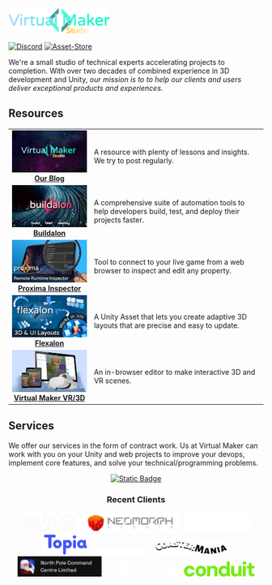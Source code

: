 [![# Virtual Maker Studio](images/virtual-maker-studio-logo.png)](https://www.virtualmaker.dev?utm_source=company_readme)

[![Discord](https://img.shields.io/discord/939721153688264824.svg?label=&logo=discord&logoColor=ffffff&color=7389D8&labelColor=6A7EC2)](https://discord.gg/VM9cWJ9rjH) [![Asset-Store](https://img.shields.io/badge/_-Asset%20Store-white?logo=unity&labelColor=black)](https://assetstore.unity.com/publishers/72095)

We're a small studio of technical experts accelerating projects to completion. With over two decades of combined experience in 3D development and Unity, *our mission is to to help our clients and users deliver exceptional products and experiences.*

## Resources

| | |
|:---:|:---|
| [![Company-Blog](images/company-banner.png)](https://www.virtualmaker.dev?utm_source=company_readme) <br> [**Our Blog**](https://www.virtualmaker.dev?utm_source=company_readme) | A resource with plenty of lessons and insights. We try to post regularly. |
| [![Buildalon](images/buildalon-banner.png)](https://www.buildalon.com?utm_source=company_readme) <br> [**Buildalon**](https://www.buildalon.com/?utm_source=company_readme) | A comprehensive suite of automation tools to help developers build, test, and deploy their projects faster. |
| [![Proxima](images/proxima-banner.png)](https://www.unityproxima.com/?utm_source=company_readme) <br> [**Proxima Inspector**](https://www.unityproxima.com/?utm_source=company_readme) | Tool to connect to your live game from a web browser to inspect and edit any property. |
| [![Flexalon](images/flexalon-banner.png)](https://www.flexalon.com/?utm_source=company_readme) <br> [**Flexalon**](https://www.flexalon.com/?utm_source=company_readme) | A Unity Asset that lets you create adaptive 3D layouts that are precise and easy to update. |
| [![Virtual-Maker-Editor](images/virtual-maker-banner.png)](https://www.virtualmaker.net/?utm_source=company_readme) <br> [**Virtual Maker VR/3D**](https://www.virtualmaker.net/?utm_source=company_readme) | An in-browser editor to make interactive 3D and VR scenes. |

## Services

We offer our services in the form of contract work. Us at Virtual Maker can work with you on your Unity and web projects to improve your devops, implement core features, and solve your technical/programming problems.

<div align="center">

[![Static Badge](https://img.shields.io/badge/Tell%20us%20about%20your%20project!-%230082F6?style=for-the-badge)
](https://www.virtualmaker.dev/contact?utm_source=company_readme)

</div>


<div align="center">

### Recent Clients

<a href="https://brcvr.org/"><img height="40" src="images/brcvr-logo.jpg" hspace="2"/></a>
<a href="https://neomorph.io/"><img height="40" src="images/neomorph-logo.png" hspace="2"/></a>
<a href="https://skybox.blockadelabs.com/"><img height="40" src="images/blockade-logo.svg" hspace="2"/></a>
<a href="https://topia.io/"><img height="40" src="images/topia-logo.png" hspace="2"/></a>
<a href="https://hyper.online/"><img height="16" src="images/hyper-logo.svg" hspace="2"/></a>
<a href="https://www.coastermaniavr.com/"><img height="30" src="images/coastermania-logo.png" hspace="2"/></a>
<a href="https://northpolecommandcenter.com/"><img height="40" src="images/northpole-text.png" hspace="2"/></a>
<a href="https://www.mercivstudio.com/"><img height="30" src="images/merciv-logo.svg" hspace="2"/></a>
<a href="https://conduit.gg/"><img height="30" src="images/conduit-logo.png" hspace="2"/></a>

</div>